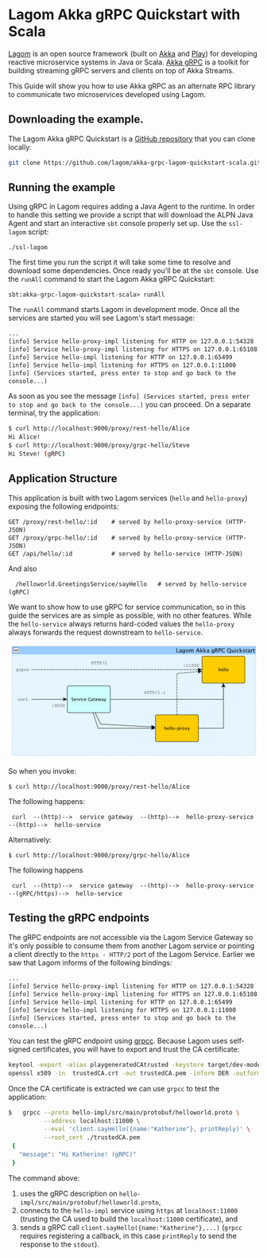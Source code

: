 # Lagom Akka gRPC Quickstart with Scala

[Lagom](https://www.lagomframework.com/) is an open source framework (built on [Akka](https://akka.io/) and [Play](https://www.playframework.com/)) for developing reactive microservice systems in Java or Scala.
[Akka gRPC](https://developer.lightbend.com/docs/akka-grpc/current/overview.html) is a toolkit for building streaming gRPC servers and clients on top of Akka Streams.

This Guide will show you how to use Akka gRPC as an alternate RPC library to communicate two microservices developed using Lagom. 

## Downloading the example.

The Lagom Akka gRPC Quickstart is a [GitHub repository](https://github.com/lagom/akka-grpc-lagom-quickstart-scala) that you can clone locally:

```bash
git clone https://github.com/lagom/akka-grpc-lagom-quickstart-scala.git
```

## Running the example

Using gRPC in Lagom requires adding a Java Agent to the runtime. In order to handle this setting we provide a script that will
download the ALPN Java Agent and start an interactive `sbt` console properly set up. Use the `ssl-lagom` 
script:

```
./ssl-lagom
```

The first time you run the script it will take some time to resolve and download some dependencies. Once 
ready you'll be at the `sbt` console. Use the `runAll` command to start the Lagom Akka gRPC Quickstart: 

```
sbt:akka-grpc-lagom-quickstart-scala> runAll
```

The `runAll` command starts Lagom in development mode. Once all the services are started you will see Lagom's start message:

```
...
[info] Service hello-proxy-impl listening for HTTP on 127.0.0.1:54328
[info] Service hello-proxy-impl listening for HTTPS on 127.0.0.1:65108
[info] Service hello-impl listening for HTTP on 127.0.0.1:65499
[info] Service hello-impl listening for HTTPS on 127.0.0.1:11000
[info] (Services started, press enter to stop and go back to the console...)
```  

As soon as you see the message `[info] (Services started, press enter to stop and go back to the console...)` you 
can proceed. On a separate terminal, try the application:

```bash
$ curl http://localhost:9000/proxy/rest-hello/Alice
Hi Alice!
$ curl http://localhost:9000/proxy/grpc-hello/Steve
Hi Steve! (gRPC)
```


## Application Structure

This application is built with two Lagom services (`hello` and `hello-proxy`) exposing the following endpoints:

```
GET /proxy/rest-hello/:id    # served by hello-proxy-service (HTTP-JSON)
GET /proxy/grpc-hello/:id    # served by hello-proxy-service (HTTP-JSON)
GET /api/hello/:id           # served by hello-service (HTTP-JSON)
```

And also 

```
  /helloworld.GreetingsService/sayHello   # served by hello-service (gRPC)
```  

We want to show how to use gRPC for service communication, so in this guide the services are 
as simple as possible, with no other features. While the `hello-service` always returns hard-coded 
values the `hello-proxy` always forwards the request downstream to `hello-service`.

![Application Structure](./application-structure.png)


So when you invoke:

```
$ curl http://localhost:9000/proxy/rest-hello/Alice
```

The following happens:

```
 curl  --(http)-->  service gateway  --(http)-->  hello-proxy-service  --(http)-->  hello-service
```

Alternatively:

```
$ curl http://localhost:9000/proxy/grpc-hello/Alice
```

The following happens

```
 curl  --(http)-->  service gateway  --(http)-->  hello-proxy-service  --(gRPC/https)-->  hello-service
```

## Testing the gRPC endpoints

The gRPC endpoints are not accessible via the Lagom Service Gateway so it's only possible to consume them from 
another Lagom service or pointing a client directly to the `https - HTTP/2` port of the Lagom Service. Earlier we 
saw that Lagom informs of the following bindings:

```
...
[info] Service hello-proxy-impl listening for HTTP on 127.0.0.1:54328
[info] Service hello-proxy-impl listening for HTTPS on 127.0.0.1:65108
[info] Service hello-impl listening for HTTP on 127.0.0.1:65499
[info] Service hello-impl listening for HTTPS on 127.0.0.1:11000
[info] (Services started, press enter to stop and go back to the console...)
```  

You can test the gRPC endpoint using [grpcc](https://github.com/njpatel/grpcc). Because Lagom uses self-signed 
certificates, you will have to export and trust the CA certificate:

```bash
keytool -export -alias playgeneratedCAtrusted -keystore target/dev-mode/generated.keystore  -storepass "" -file trustedCA.crt
openssl x509 -in  trustedCA.crt -out trustedCA.pem -inform DER -outform PEM
``` 

Once the CA certificate is extracted we can use `grpcc` to test the application:

```bash
$   grpcc --proto hello-impl/src/main/protobuf/helloworld.proto \
          --address localhost:11000 \
          --eval 'client.sayHello({name:"Katherine"}, printReply)' \
          --root_cert ./trustedCA.pem
 {
   "message": "Hi Katherine! (gRPC)"
 }
```

The command above:
 1. uses the gRPC description on `hello-impl/src/main/protobuf/helloworld.proto`, 
 1. connects to the `hello-impl` service using `https` at `localhost:11000` (trusting the CA used to build the `localhost:11000` certificate), and 
 1. sends a gRPC call `client.sayHello({name:"Katherine"},...)` (`grpcc` requires registering a callback, in this case `printReply` to send the response to the `stdout`). 
